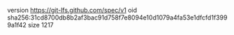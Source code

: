 version https://git-lfs.github.com/spec/v1
oid sha256:31cd8700db8b2af3bac91d758f7e8094e10d1079a4fa53e1dfcfd1f3999a1f42
size 1217
